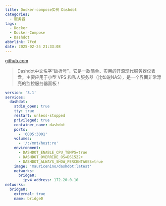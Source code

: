 ```yaml
---
title: Docker-compose实例 Dashdot
categories:
  - 服务器
tags:
  - Docker
  - Docker-Compose
  - Dashdot
abbrlink: 7fcd
date: 2025-02-24 21:33:08
---
```


[github.com](https://github.com/MauriceNino/dashdot)

> Dashdot中文名字“破折号”，它是一款简单、实用的开源现代服务器仪表盘，主要应用于小型 VPS 和私人服务器（比如说NAS），是一个界面非常漂亮的监控服务器面板！

```yaml
version: '3.1'
services:
  dashdot:
    stdin_open: true
    tty: true
    restart: unless-stopped
    privileged: true
    container_name: dashdot
    ports:
      - '6005:3001'
    volumes:
      - '/:/mnt/host:ro'
    environment:
      - DASHDOT_ENABLE_CPU_TEMPS=true
      - DASHDOT_OVERRIDE_OS=DS1522+
      - DASHDOT_ALWAYS_SHOW_PERCENTAGES=true
    image: 'mauricenino/dashdot:latest'
    networks:
      bridge0:
        ipv4_address: 172.20.0.10
networks:
  bridge0:
    external: true
    name: bridge0

```
